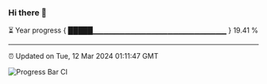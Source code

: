 ### Hi there 👋

⏳ Year progress { █████▁▁▁▁▁▁▁▁▁▁▁▁▁▁▁▁▁▁▁▁▁▁▁▁▁ } 19.41 %

---

⏰ Updated on Tue, 12 Mar 2024 01:11:47 GMT

![Progress Bar CI](https://github.com/ZhaoGui/ZhaoGui/workflows/Progress%20Bar%20CI/badge.svg)
